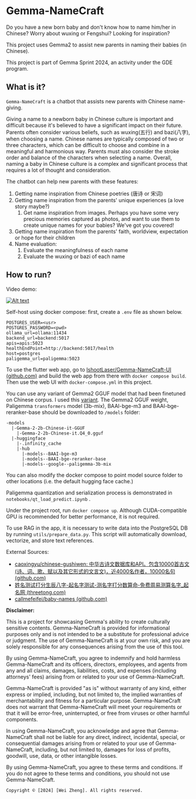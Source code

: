 # Gemma-NameCraft
Do you have a new born baby and don't know how to name him/her in Chinese? Worry about wuxing or Fengshui? Looking for inspiration?

This project uses Gemma2 to assist new parents in naming their babies (in Chinese).

This project is part of Gemma Sprint 2024, an activity under the GDE program.

## What is it?

`Gemma-NameCraft` is a chatbot that assists new parents with Chinese name-giving.

Giving a name to a newborn baby in Chinese culture is important and difficult because it's believed to have a significant impact on their future. Parents often consider various beliefs, such as wuxing(五行) and bazi(八字), when choosing a name. Chinese names are typically composed of two or three characters, which can be difficult to choose and combine in a meaningful and harmonious way. Parents must also consider the stroke order and balance of the characters when selecting a name. Overall, naming a baby in Chinese culture is a complex and significant process that requires a lot of thought and consideration.

The chatbot can help new parents with these features:

1. Getting name inspiration from Chinese poetries (唐诗 or 宋词)
2. Getting name inspiration from the parents' unique experiences (a love story maybe?)
   1. Get name inspiration from images. Perhaps you have some very precious memories captured as photos, and want to use them to create unique names for your babies? We've got you covered!
3. Getting name inspiration from the parents' faith, worldview, expectation or hope for their children
4. Name evaluation:
   1. Evaluate the meaningfulness of each name
   2. Evaluate the wuxing or bazi of each name



## How to run?

Video demo:

[![Alt text](https://img.youtube.com/vi/B4eiy7jpdyk/0.jpg)](https://www.youtube.com/watch?v=B4eiy7jpdyk)

Self-host using docker compose: first, create a `.env` file as shown below. 

```
POSTGRES_USER=<usr>
POSTGRES_PASSWORD=<pwd>
ollama_url=ollama:11434
backend_url=backend:5017
apis=apis:5023
healthEndPoint=http://backend:5017/health
host=postgres
paligemma_url=paligemma:5023
```

To use the flutter web app, go to [IshootLaser/Gemma-NameCraft-UI (github.com)](https://github.com/IshootLaser/Gemma-NameCraft-UI) and build the web app from there with `docker compose build`. Then use the web UI with `docker-compose.yml` in this project.

You can use any variant of Gemma2 GGUF model that had been finetuned on Chinese corpus. I used this [variant](https://huggingface.co/QuantFactory/Gemma-2-2b-Chinese-it-GGUF/tree/main). The Gemma2 GGUF weight, Paligemma `transformers` model (3b-mix), BAAI-bge-m3 and BAAI-bge-reranker-base should be downloaded to `/models` folder:

```
-models
  |-Gemma-2-2b-Chinese-it-GGUF
    |-Gemma-2-2b-Chinese-it.Q4_0.gguf
  |-huggingface
    |-.infinity_cache
    |-hub
      |-models--BAAI-bge-m3
      |-models--BAAI-bge-reranker-base
      |-models--google--paligemma-3b-mix
```

You can also modify the docker compose to point model source folder to other locations (i.e. the default hugging face cache.)

Paligemma quantization and serialization process is demonstrated in `notebooks/qt_load_predict.ipynb` .

Under the project root, run `docker compose up`. Although CUDA-compatible GPU is recommended for better performance, it is not required.

To use RAG in the app, it is necessary to write data into the PostgreSQL DB by running `utils/prepare_data.py`. This script will automatically download, vectorize, and store text references.



External Sources:

* [caoxingyu/chinese-gushiwen: 中华古诗文数据库和API。包含10000首古文(诗、词、歌、赋以及其它形式的文言文)，近4000名作者，10000名句 (github.com)](https://github.com/caoxingyu/chinese-gushiwen)
* [姓名测试打分生辰八字-起名字测试-测名字打分数算命-免费周易测算名字_起名网 (threetong.com)](https://www.threetong.com/ceming/baziceming/xingmingceshi.php)
* [callmefeifei/baby-names (github.com)](https://github.com/callmefeifei/baby-names)

**Disclaimer:** 

This is a project for showcasing Gemma's ability to create culturally sensitive contents. Gemma-NameCraft is provided for informational purposes only and is not intended to be a substitute for professional advice or judgment. The use of Gemma-NameCraft is at your own risk, and you are solely responsible for any consequences arising from the use of this tool.

By using Gemma-NameCraft, you agree to indemnify and hold harmless Gemma-NameCraft and its officers, directors, employees, and agents from any and all claims, damages, liabilities, costs, and expenses (including attorneys' fees) arising from or related to your use of Gemma-NameCraft.

Gemma-NameCraft is provided "as is" without warranty of any kind, either express or implied, including, but not limited to, the implied warranties of merchantability and fitness for a particular purpose. Gemma-NameCraft does not warrant that Gemma-NameCraft will meet your requirements or that it will be error-free, uninterrupted, or free from viruses or other harmful components.

In using Gemma-NameCraft, you acknowledge and agree that Gemma-NameCraft shall not be liable for any direct, indirect, incidental, special, or consequential damages arising from or related to your use of Gemma-NameCraft, including, but not limited to, damages for loss of profits, goodwill, use, data, or other intangible losses.

By using Gemma-NameCraft, you agree to these terms and conditions. If you do not agree to these terms and conditions, you should not use Gemma-NameCraft.

```
Copyright © [2024] [Wei Zheng]. All rights reserved.
```
